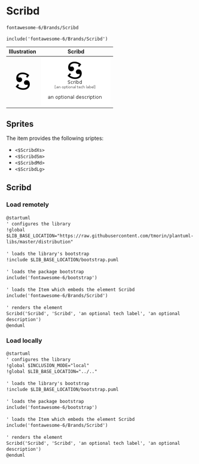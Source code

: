 # Scribd


```text
fontawesome-6/Brands/Scribd
```

```text
include('fontawesome-6/Brands/Scribd')
```



| Illustration | Scribd |
| :---: | :---: |
| ![illustration for Illustration](../../fontawesome-6/Brands/Scribd.png) | ![illustration for Scribd](../../fontawesome-6/Brands/Scribd.Local.png) |



## Sprites
The item provides the following sriptes:

- `<$ScribdXs>`
- `<$ScribdSm>`
- `<$ScribdMd>`
- `<$ScribdLg>`





## Scribd

### Load remotely
```plantuml
@startuml
' configures the library
!global $LIB_BASE_LOCATION="https://raw.githubusercontent.com/tmorin/plantuml-libs/master/distribution"

' loads the library's bootstrap
!include $LIB_BASE_LOCATION/bootstrap.puml

' loads the package bootstrap
include('fontawesome-6/bootstrap')

' loads the Item which embeds the element Scribd
include('fontawesome-6/Brands/Scribd')

' renders the element
Scribd('Scribd', 'Scribd', 'an optional tech label', 'an optional description')
@enduml
```

### Load locally
```plantuml
@startuml
' configures the library
!global $INCLUSION_MODE="local"
!global $LIB_BASE_LOCATION="../.."

' loads the library's bootstrap
!include $LIB_BASE_LOCATION/bootstrap.puml

' loads the package bootstrap
include('fontawesome-6/bootstrap')

' loads the Item which embeds the element Scribd
include('fontawesome-6/Brands/Scribd')

' renders the element
Scribd('Scribd', 'Scribd', 'an optional tech label', 'an optional description')
@enduml
```

